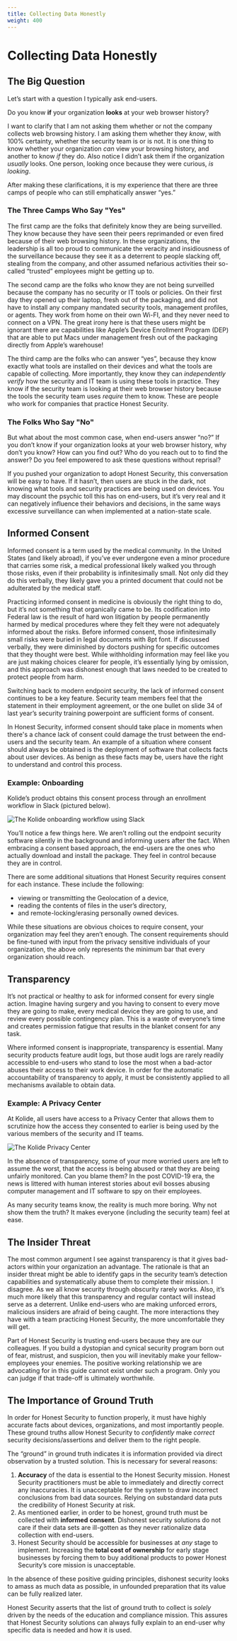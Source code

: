 ```yaml
---
title: Collecting Data Honestly
weight: 400
---
```


# Collecting Data Honestly

## The Big Question

Let’s start with a question I typically ask end-users.

Do you know **if** your organization **looks** at your web browser history?

I want to clarify that I am not asking them whether or not the company collects
web browsing history. I am asking them whether they _know_, with 100% certainty,
whether the security team is or is not. It is one thing to know whether your
organization _can_ view your browsing history, and another to know _if_ they do.
Also notice I didn’t ask them if the organization _usually_ looks. One person,
looking once because they were curious, _is looking_.

After making these clarifications, it is my experience that there are three
camps of people who can still emphatically answer “yes.”


### The Three Camps Who Say "Yes"

The first camp are the folks that definitely know they are being surveilled.
They know because they have seen their peers reprimanded or even fired because
of their web browsing history. In these organizations, the leadership is all too
proud to communicate the veracity and insidiousness of the surveillance because
they see it as a deterrent to people slacking off, stealing from the company,
and other assumed nefarious activities their so-called “trusted” employees might
be getting up to.

The second camp are the folks who know they are not being surveilled because the
company has no security or IT tools or policies. On their first day they opened
up their laptop, fresh out of the packaging, and did not have to install any
company mandated security tools, management profiles, or agents. They work from
home on their own Wi-FI, and they never need to connect on a VPN. The great
irony here is that these users might be ignorant there are capabilities like
Apple’s Device Enrollment Program (DEP) that are able to put Macs under
management fresh out of the packaging directly from Apple’s warehouse!

The third camp are the folks who can answer “yes”, because they know exactly
what tools are installed on their devices and what the tools are capable of
collecting. More importantly, they know they can _independently verify_ how the
security and IT team is using these tools in practice. They know if the security
team is looking at their web browser history because the tools the security team
uses _require_ them to know. These are people who work for companies that
practice Honest Security.


### The Folks Who Say "No"
But what about the most common case, when end-users answer “no?” If you don’t
know if your organization looks at your web browser history, why don’t you know?
How can you find out? Who do you reach out to to find the answer? Do you feel
empowered to ask these questions without reprisal?

If you pushed your organization to adopt Honest Security, this conversation will
be easy to have. If it hasn’t, then users are stuck in the dark, not knowing
what tools and security practices are being used on devices. You may discount
the psychic toll this has on end-users, but it’s very real and it can negatively
influence their behaviors and decisions, in the same ways excessive surveillance
can when implemented at a nation-state scale.


## Informed Consent

Informed consent is a term used by the medical community. In the United States
(and likely abroad), if you’ve ever undergone even a minor procedure that
carries some risk, a medical professional likely walked you through those risks,
even if their probability is infinitesimally small. Not only did they do this
verbally, they likely gave you a printed document that could not be adulterated
by the medical staff.

Practicing informed consent in medicine is obviously the right thing to do, but
it’s not something that organically came to be. Its codification into Federal
law is the result of hard won litigation by people permanently harmed by medical
procedures where they felt they were not adequately informed about the risks.
Before informed consent, those infinitesimally small risks were buried in legal
documents with 8pt font. If discussed verbally, they were diminished by doctors
pushing for specific outcomes that they thought were best. While withholding
information may feel like you are just making choices clearer for people, it’s
essentially lying by omission, and this approach was dishonest enough that laws
needed to be created to protect people from harm.

Switching back to modern endpoint security, the lack of informed consent
continues to be a key feature. Security team members feel that the statement in
their employment agreement, or the one bullet on slide 34 of last year’s
security training powerpoint are sufficient forms of consent.

In Honest Security, informed consent should take place in moments when there's a
chance lack of consent could damage the trust between the end-users and the
security team. An example of a situation where consent should always be obtained
is the deployment of software that collects facts about user devices. As benign
as these facts may be, users have the right to understand and control this
process.

### Example: Onboarding
Kolide’s product obtains this consent process through an enrollment workflow in
Slack (pictured below).

![The Kolide onboarding workflow using Slack](/images/onboarding-example.png)

You’ll notice a few things here. We aren’t rolling out the endpoint security
software silently in the background and informing users after the fact. When
embracing a consent based approach, the end-users are the ones who actually
download and install the package. They feel in control because they are in
control.

There are some additional situations that Honest Security requires consent for
each instance. These include the following:

*   viewing or transmitting the Geolocation of a device,
*   reading the contents of files in the user’s directory,
*   and remote-locking/erasing personally owned devices.

While these situations are obvious choices to require consent, your organization
may feel they aren’t enough. The consent requirements should be fine-tuned with
input from the privacy sensitive individuals of your organization, the above
only represents the minimum bar that every organization should reach.


## Transparency

It’s not practical or healthy to ask for informed consent for every single
action. Imagine having surgery and you having to consent to every move they are
going to make, every medical device they are going to use, and review every
possible contingency plan. This is a waste of everyone’s time and creates
permission fatigue that results in the blanket consent for any task.

Where informed consent is inappropriate, transparency is essential. Many
security products feature audit logs, but those audit logs are rarely readily
accessible to end-users who stand to lose the most when a bad-actor abuses their
access to their work device. In order for the automatic accountability of
transparency to apply, it must be consistently applied to all mechanisms
available to obtain data.

### Example: A Privacy Center

At Kolide, all users have access to a Privacy Center that allows them to
scrutinize how the access they consented to earlier is being used by the various
members of the security and IT teams.

![The Kolide Privacy Center](/images/kolide-privacy-center.png)

In the absence of transparency, some of your more worried users are left to
assume the worst, that the access is being abused or that they are being
unfairly monitored. Can you blame them? In the post COVID-19 era, the news is
littered with human interest stories about evil bosses abusing computer
management and IT software to spy on their employees.

As many security teams know, the reality is much more boring. Why not show them
the truth? It makes everyone (including the security team) feel at ease.


## The Insider Threat

The most common argument I see against transparency is that it gives bad-actors
within your organization an advantage. The rationale is that an insider threat
might be able to identify gaps in the security team’s detection capabilities and
systematically abuse them to complete their mission. I disagree. As we all know
security through obscurity rarely works. Also, it’s much more likely that this
transparency and regular contact will instead serve as a deterrent. Unlike
end-users who are making unforced errors, malicious insiders are afraid of being
caught. The more interactions they have with a team practicing Honest Security,
the more uncomfortable they will get.

Part of Honest Security is trusting end-users because they are our colleagues.
If you build a dystopian and cynical security program born out of fear,
mistrust, and suspicion, then you will inevitably make your fellow-employees
your enemies. The positive working relationship we are advocating for in this
guide cannot exist under such a program. Only you can judge if that trade-off is
ultimately worthwhile.


## The Importance of Ground Truth

In order for Honest Security to function properly, it must have highly accurate
facts about devices, organizations, and most importantly people. These ground
truths allow Honest Security to _confidently_ make _correct_ security
decisions/assertions and deliver them to the right people.

The “ground” in ground truth indicates it is information provided via direct
observation by a trusted solution. This is necessary for several reasons:



1. **Accuracy** of the data is essential to the Honest Security mission. Honest
   Security practitioners must be able to immediately and directly correct any
   inaccuracies. It is unacceptable for the system to draw incorrect conclusions
   from bad data sources. Relying on substandard data puts the credibility of
   Honest Security at risk.
2. As mentioned earlier, in order to be honest, ground truth must be collected
   with **informed** **consent**. Dishonest security solutions do not care if
   their data sets are ill-gotten as they never rationalize data collection with
   end-users.
3. Honest Security should be accessible for businesses at _any_ stage to
   implement. Increasing the **total cost of ownership** for early stage
   businesses by forcing them to buy additional products to power Honest
   Security’s core mission is unacceptable.

In the absence of these positive guiding principles, dishonest security looks to
amass as much data as possible, in unfounded preparation that its value can be
fully realized later.

Honest Security asserts that the list of ground truth to collect is _solely_
driven by the needs of the education and compliance mission. This assures that
Honest Security solutions can always fully explain to an end-user why specific
data is needed and how it is used.
